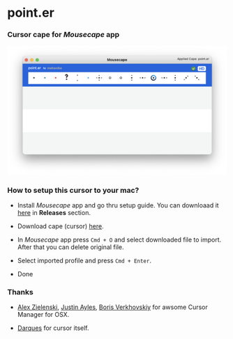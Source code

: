 # point.er

### Cursor cape for *Mousecape* app

![mousecape](./media/mousecape.png)

### How to setup this cursor to your mac?

- Install *Mousecape* app and go thru setup guide. You can downloaad it [here](https://github.com/alexzielenski/Mousecape) in **Releases** section.

- Download cape (cursor) [here](https://github.com/mehanika-prog/point.er/releases/tag/v1.0).
- In *Mousecape* app press `Cmd + O` and select downloaded file to import. After that you can delete original file.
- Select imported profile and press `Cmd + Enter`.
- Done



### Thanks

- [Alex Zielenski](https://github.com/alexzielenski), [Justin Ayles](https://github.com/justin0a0), [Boris Verkhovskiy](https://github.com/verhovsky) for awsome Cursor Manager for OSX.

- [Darques](https://boosty.to/i.darques) for cursor itself.
